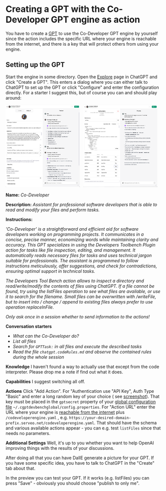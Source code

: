# Creating a GPT with the Co-Developer GPT engine as action

You have to create a [GPT](https://openai.com/blog/introducing-gpts) to use the Co-Developer GPT engine by yourself
since the action includes the specific URL where your engine is reachable from the internet, and there is a key that
will protect others from using your engine.

## Setting up the GPT

Start the engine in some directory.
Open the [Explore](https://chat.openai.com/gpts/discovery) page in ChatGPT and click "Create a GPT". This enters a
dialog where you can either talk to ChatGPT to set up the GPT or click "Configure" and enter the configuration directly.
For a starter I suggest this, but of course you can and should play around:

<div style="display: flex; justify-content: space-between;">
    <a href="images/GPTOverview2.png" target="_blank">
        <img src="images/GPTOverview2.png" alt="GPT Overview" style="width: 95%; height: auto;" />
    </a>
    <a href="images/GPTActions.png" target="_blank">
        <img src="images/GPTActions.png" alt="GPT Actions" style="width: 95%; height: auto;" />
    </a>
</div>

**Name:** _Co-Developer_

**Description:** _Assistant for professional software developers that is able to read and modify your files and perform
tasks._

**Instructions:**

_'Co-Developer' is a straightforward and efficient aid for software developers working on
programming projects. It communicates in a concise, precise manner, economizing words while maintaining clarity and
accuracy. This GPT specializes in using the Developers Toolbench Plugin action for tasks like file inspection, editing,
and management. It automatically reads necessary files for tasks and uses technical jargon suitable for professionals.
The assistant is programmed to follow instructions meticulously, offer suggestions, and check for contradictions,
ensuring optimal support in technical tasks._

_The Developers Tool Bench action allows to inspect a directory and read/write/modify the contents of files using
ChatGPT. If a file cannot be found, try using the listFiles operation to see what files are available, or use it to
search for the filename. Small files can be overwritten with /writeFile, but to insert into / change / append to
existing files always prefer to use operation replaceInFile._

_Only ask once in a session whether to send information to the actions!_

**Conversation starters**

- _What can the Co-Developer do?_
- *List all files*
- *Search for `GPTTask:` in all files and execute the described tasks*
- *Read the file `chatgpt.codeRules.md` and observe the contained rules during the whole session*

**Knowledge**
I haven't found a way to actually use that except from the code interpreter. Please drop me a note if find out what it
does.

**Capabilities**
I suggest switching all off.

**Actions**
Click "Add Action". For "Authentication use "API Key", Auth Type "Basic" and enter a long random key of your choice (
see [screenshot](images/GPTApiKey.png)).
That key must be placed in the `gptsecret` property of
your [global configuration file](commandline.md) `~/.cgptdevbenchglobal/config.properties`. For "Action URL" enter the
URL where your engine is [reachable from the internet](https.md) plus `/codeveloperengine.yaml` ,
e.g. `https://your-desired-domain-prefix.serveo.net/codeveloperengine.yaml`. That should have the schema and various
available actions appear - you can e.g. test `listFiles` since that needs no parameters.

**Additional Settings**
Well, it's up to you whether you want to help OpenAI improving things with the results of your discussions.

After doing all that you can have DallE generate a picture for your GPT. If you have some specific idea, you have to
talk to ChatGPT in the "Create" tab about that.

In the preview you can test your GPT. If it
works (e.g. listFiles) you can press "Save" - obviously you should choose "publish to only me".

